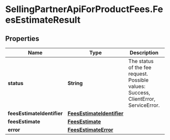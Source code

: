 # SellingPartnerApiForProductFees.FeesEstimateResult

## Properties
Name | Type | Description | Notes
------------ | ------------- | ------------- | -------------
**status** | **String** | The status of the fee request. Possible values: Success, ClientError, ServiceError. | [optional] 
**feesEstimateIdentifier** | [**FeesEstimateIdentifier**](FeesEstimateIdentifier.md) |  | [optional] 
**feesEstimate** | [**FeesEstimate**](FeesEstimate.md) |  | [optional] 
**error** | [**FeesEstimateError**](FeesEstimateError.md) |  | [optional] 
